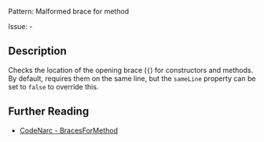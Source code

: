 Pattern: Malformed brace for method

Issue: -

## Description

Checks the location of the opening brace (`{`) for constructors and methods. By default, requires them on the same line, but the `sameLine` property can be set to `false` to override this.

## Further Reading

* [CodeNarc - BracesForMethod](https://codenarc.github.io/CodeNarc/codenarc-rules-formatting.html#bracesformethod-rule)